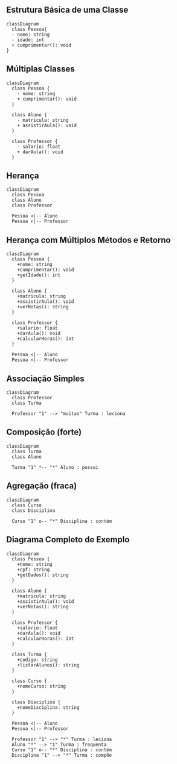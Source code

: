 ## Estrutura Básica de uma Classe
```mermaid
classDiagram
  class Pessoa{
  - nome: string
  - idade: int
  + cumprimentar(): void
}
```
## Múltiplas Classes
```mermaid
classDiagram
  class Pessoa {
    - nome: string
    + cumprimentar(): void
  }

  class Aluno {
    - matricula: string
    + assistirAula(): void
  }

  class Professor {
    - salario: float
    + darAula(): void
  }
```

## Herança
```mermaid
classDiagram
  class Pessoa
  class Aluno
  class Professor

  Pessoa <|-- Aluno
  Pessoa <|-- Professor
```

## Herança com Múltiplos Métodos e Retorno
```mermaid
classDiagram
  class Pessoa {
    +nome: string
    +cumprimentar(): void
    +getIdade(): int
  }

  class Aluno {
    +matricula: string
    +assistirAula(): void
    +verNotas(): string
  }

  class Professor {
    +salario: float
    +darAula(): void
    +calcularHoras(): int
  }

  Pessoa <|-- Aluno
  Pessoa <|-- Professor
```

## Associação Simples
```mermaid
classDiagram
  class Professor
  class Turma

  Professor "1" --> "muitas" Turma : leciona
```

## Composição (forte)
```mermaid
classDiagram
  class Turma
  class Aluno

  Turma "1" *-- "*" Aluno : possui
```

## Agregação (fraca)
```mermaid
classDiagram
  class Curso
  class Disciplina

  Curso "1" o-- "*" Disciplina : contém
```

## Diagrama Completo de Exemplo
```mermaid
classDiagram
  class Pessoa {
    +nome: string
    +cpf: string
    +getDados(): string
  }

  class Aluno {
    +matricula: string
    +assistirAula(): void
    +verNotas(): string
  }

  class Professor {
    +salario: float
    +darAula(): void
    +calcularHoras(): int
  }

  class Turma {
    +codigo: string
    +listarAlunos(): string
  }

  class Curso {
    +nomeCurso: string
  }

  class Disciplina {
    +nomeDisciplina: string
  }

  Pessoa <|-- Aluno
  Pessoa <|-- Professor

  Professor "1" --> "*" Turma : leciona
  Aluno "*" --> "1" Turma : frequenta
  Curso "1" o-- "*" Disciplina : contém
  Disciplina "1" --> "*" Turma : compõe
```

